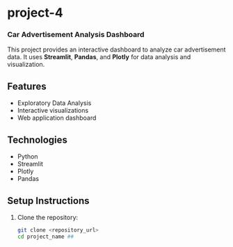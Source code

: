 # project-4
### Car Advertisement Analysis Dashboard

This project provides an interactive dashboard to analyze car advertisement data. It uses **Streamlit**, **Pandas**, and **Plotly** for data analysis and visualization.

## Features
- Exploratory Data Analysis
- Interactive visualizations
- Web application dashboard

## Technologies
- Python
- Streamlit
- Plotly
- Pandas

## Setup Instructions
1. Clone the repository:
   ```bash
   git clone <repository_url>
   cd project_name ##

